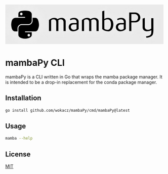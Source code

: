 ![](assets/mamba.png)

# mambaPy CLI

mambaPy is a CLI written in Go that wraps the mamba package manager. It is intended to be a drop-in replacement for the conda package manager.

## Installation

```bash
go install github.com/wokacz/mambaPy/cmd/mambaPy@latest
```

## Usage

```bash
mamba --help
```

## License

[MIT](LICENSE)
